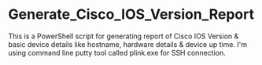 # Generate_Cisco_IOS_Version_Report
This is a PowerShell script for generating report of Cisco IOS Version &amp; basic device details like hostname, hardware details &amp; device up time. I'm using command line putty tool called plink.exe for SSH connection.
